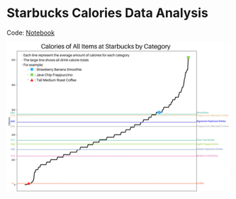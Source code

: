 # Starbucks Calories Data Analysis
Code: [Notebook](starbucks_data_analysis.ipynb)

![image](chart_marks.png)

